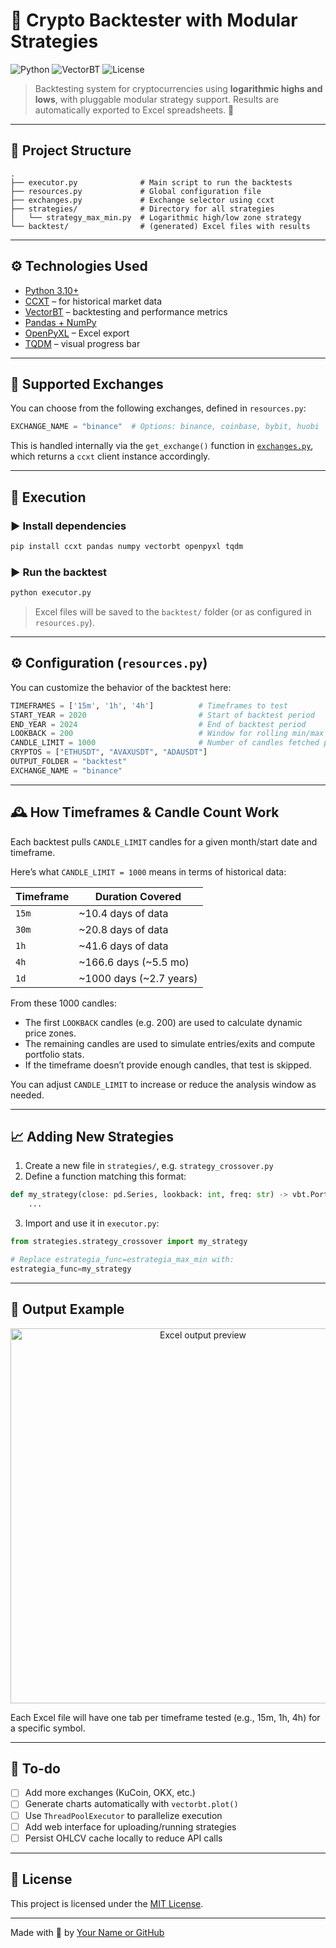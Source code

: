 # 🧠 Crypto Backtester with Modular Strategies

![Python](https://img.shields.io/badge/Python-3.10+-blue?style=flat-square&logo=python)
![VectorBT](https://img.shields.io/badge/VectorBT-Powered-orange?style=flat-square)
![License](https://img.shields.io/badge/license-MIT-green?style=flat-square)

> Backtesting system for cryptocurrencies using **logarithmic highs and lows**, with pluggable modular strategy support. Results are automatically exported to Excel spreadsheets. 🚀

---

## 📁 Project Structure

```
.
├── executor.py              # Main script to run the backtests
├── resources.py             # Global configuration file
├── exchanges.py             # Exchange selector using ccxt
├── strategies/              # Directory for all strategies
│   └── strategy_max_min.py  # Logarithmic high/low zone strategy
└── backtest/                # (generated) Excel files with results
```

---

## ⚙️ Technologies Used

- [Python 3.10+](https://www.python.org/)
- [CCXT](https://github.com/ccxt/ccxt) – for historical market data
- [VectorBT](https://vectorbt.dev/) – backtesting and performance metrics
- [Pandas + NumPy](https://pandas.pydata.org/)
- [OpenPyXL](https://openpyxl.readthedocs.io/) – Excel export
- [TQDM](https://tqdm.github.io/) – visual progress bar

---

## 🔁 Supported Exchanges

You can choose from the following exchanges, defined in `resources.py`:

```python
EXCHANGE_NAME = "binance"  # Options: binance, coinbase, bybit, huobi
```

This is handled internally via the `get_exchange()` function in [`exchanges.py`](./exchanges.py), which returns a `ccxt` client instance accordingly.

---

## 🧪 Execution

### ▶️ Install dependencies

```bash
pip install ccxt pandas numpy vectorbt openpyxl tqdm
```

### ▶️ Run the backtest

```bash
python executor.py
```

> Excel files will be saved to the `backtest/` folder (or as configured in `resources.py`).

---

## ⚙️ Configuration (`resources.py`)

You can customize the behavior of the backtest here:

```python
TIMEFRAMES = ['15m', '1h', '4h']          # Timeframes to test
START_YEAR = 2020                         # Start of backtest period
END_YEAR = 2024                           # End of backtest period
LOOKBACK = 200                            # Window for rolling min/max zones
CANDLE_LIMIT = 1000                       # Number of candles fetched per test
CRYPTOS = ["ETHUSDT", "AVAXUSDT", "ADAUSDT"]
OUTPUT_FOLDER = "backtest"
EXCHANGE_NAME = "binance"
```

---

## 🕰️ How Timeframes & Candle Count Work

Each backtest pulls `CANDLE_LIMIT` candles for a given month/start date and timeframe.

Here’s what `CANDLE_LIMIT = 1000` means in terms of historical data:

| Timeframe | Duration Covered       |
|-----------|------------------------|
| `15m`     | ~10.4 days of data     |
| `30m`     | ~20.8 days of data     |
| `1h`      | ~41.6 days of data     |
| `4h`      | ~166.6 days (~5.5 mo)  |
| `1d`      | ~1000 days (~2.7 years)|

From these 1000 candles:
- The first `LOOKBACK` candles (e.g. 200) are used to calculate dynamic price zones.
- The remaining candles are used to simulate entries/exits and compute portfolio stats.
- If the timeframe doesn’t provide enough candles, that test is skipped.

You can adjust `CANDLE_LIMIT` to increase or reduce the analysis window as needed.

---

## 📈 Adding New Strategies

1. Create a new file in `strategies/`, e.g. `strategy_crossover.py`
2. Define a function matching this format:

```python
def my_strategy(close: pd.Series, lookback: int, freq: str) -> vbt.Portfolio:
    ...
```

3. Import and use it in `executor.py`:

```python
from strategies.strategy_crossover import my_strategy

# Replace estrategia_func=estrategia_max_min with:
estrategia_func=my_strategy
```

---

## 📸 Output Example

<p align="center">
  <img src="https://user-images.githubusercontent.com/placeholder/backtest_example.png" width="600" alt="Excel output preview">
</p>

Each Excel file will have one tab per timeframe tested (e.g., 15m, 1h, 4h) for a specific symbol.

---

## 📌 To-do

- [ ] Add more exchanges (KuCoin, OKX, etc.)
- [ ] Generate charts automatically with `vectorbt.plot()`
- [ ] Use `ThreadPoolExecutor` to parallelize execution
- [ ] Add web interface for uploading/running strategies
- [ ] Persist OHLCV cache locally to reduce API calls

---

## 📄 License

This project is licensed under the [MIT License](LICENSE).

---

Made with 💙 by [Your Name or GitHub](https://github.com/yourusername)